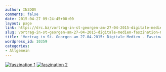 ```yaml
---
author: IN3DOV
comments: false
date: 2015-04-27 09:24:45+00:00
layout: page
link: https://drc.bz/vortrag-in-st-georgen-am-27-04-2015-digitale-medien-faszination-mit-nebenwirkungen/
slug: vortrag-in-st-georgen-am-27-04-2015-digitale-medien-faszination-mit-nebenwirkungen
title: 'Vortrag in St. Georgen am 27.04.2015: Digitale Medien - Faszination mit Nebenwirkungen'
wordpress_id: 10359
categories:
- Allgemein
---
```


[![faszination 1](https://drc.bz/wp-content/uploads/2015/04/faszination-11.jpg)](https://drc.bz/wp-content/uploads/2015/04/faszination-11.jpg) [![faszination 2](https://drc.bz/wp-content/uploads/2015/04/faszination-2.jpg)](https://drc.bz/wp-content/uploads/2015/04/faszination-2.jpg)






